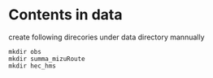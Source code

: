 # Contents in data 
create following direcories under data directory mannually

```
mkdir obs
mkdir summa_mizuRoute
mkdir hec_hms
```
